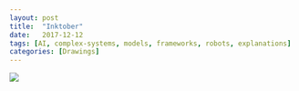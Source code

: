 ```yaml
---
layout: post
title:  "Inktober"
date:   2017-12-12 
tags: [AI, complex-systems, models, frameworks, robots, explanations]
categories: [Drawings]  
---
```

<p><img src="https://s3-us-west-1.amazonaws.com/actionitem/Data/Inktober/AI_1.jpg" class="rotatified"/></p>